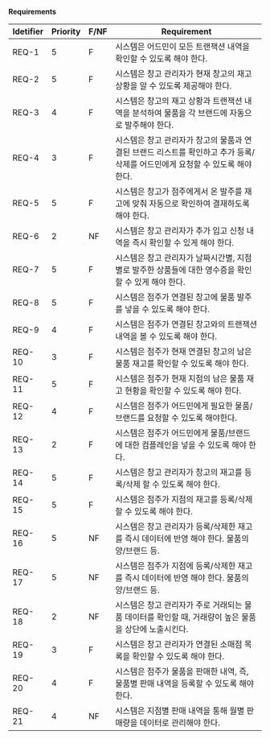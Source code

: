 **Requirements**

| Idetifier | Priority | F/NF | Requirement                                                  |
| --------- | -------- | ---- | ------------------------------------------------------------ |
| REQ-1     | 5        | F    | 시스템은 어드민이 모든 트랜잭션 내역을 확인할 수 있도록 해야 한다. |
| REQ-2     | 5        | F    | 시스템은 창고 관리자가 현재 창고의 재고 상황을 알 수 있도록 제공해야 한다. |
| REQ-3     | 4        | F    | 시스템은 창고의 재고 상황과 트랜잭션 내역을 분석하여 물품을 각 브랜드에 자동으로 발주해야 한다. |
| REQ-4     | 3        | F    | 시스템은 창고 관리자가 창고의 물품과 연결된 브랜드 리스트를 확인하고 추가 등록/삭제를 어드민에게 요청할 수 있도록 해야 한다. |
| REQ-5     | 5        | F    | 시스템은 창고가 점주에게서 온 발주를 재고에 맞춰 자동으로 확인하여 결재하도록 해야 한다. |
| REQ-6     | 2        | NF   | 시스템은 창고 관리자가 추가 입고 신청 내역을 즉시 확인할 수 있게 해야 한다. |
| REQ-7     | 5        | F    | 시스템은 창고 관리자가 날짜시간별, 지점별로 발주한 상품들에 대한 영수증을 확인할 수 있게 해야 한다. |
| REQ-8     | 5        | F    | 시스템은 점주가 연결된 창고에 물품 발주를 넣을 수 있도록 해야 한다. |
| REQ-9     | 4        | F    | 시스템은 점주가 연결된 창고와의 트랜잭션 내역을 볼 수 있도록 해야 한다. |
| REQ-10    | 3        | F   | 시스템은 점주가 현재 연결된 창고의 남은 물품 재고를 확인할 수 있도록 해야 한다. |
| REQ-11    | 5        | F    | 시스템은 점주가 현재 지점의 남은 물품 재고 현황을 확인할 수 있도록 해야 한다. |
| REQ-12    | 4        | F    | 시스템은 점주가 어드민에게 필요한 물품/브랜드를 요청할 수 있도록 해야한다. |
| REQ-13    | 2        | F    | 시스템은 점주가 어드민에게 물품/브랜드에 대한 컴플레인을 넣을 수 있도록 해야 한다. |
| REQ-14    | 5        | F    | 시스템은 창고 관리자가 창고의 재고를 등록/삭제 할 수 있도록 해야 한다. |
| REQ-15    | 5        | F    | 시스템은 점주가 지점의 재고를 등록/삭제 할 수 있도록 해야 한다.  |
| REQ-16    | 5        | NF    | 시스템은 창고 관리자가 등록/삭제한 재고를 즉시 데이터에 반영 해야 한다. 물품의 양/브랜드 등. |
| REQ-17    | 5        | NF    | 시스템은 점주가 지점에 등록/삭제한 재고를 즉시 데이터에 반영 해야 한다. 물품의 양/브랜드 등. |
| REQ-18    | 2        | NF   | 시스템은 창고 관리자가 주로 거래되는 물품 데이터를 확인할 때, 거래량이 높은 물품을 상단에 노출시킨다.  |
| REQ-19    | 3        | F    | 시스템은 창고 관리자가 연결된 소매점 목록을 확인할 수 있도록 해야 한다.   |
| REQ-20    | 4        | F    | 시스템은 점주가 물품을 판매한 내역, 즉, 물품별 판매 내역을 등록할 수 있도록 해야한다.  |
| REQ-21    | 4        | NF   | 시스템은 지점별 판매 내역을 통해 월별 판매량을 데이터로 관리해야 한다.  |



